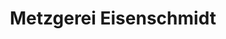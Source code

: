 ---
title: "Metzgerei Eisenschmidt"
url: /plauen/metzgerei-eisenschmidt-schulze-delitzsch-strasse/
shop: Metzgerei
---